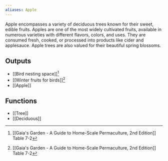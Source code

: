 ```yaml
---
aliases: Apple
---
```

Apple encompasses a variety of deciduous trees known for their sweet, edible fruits. Apples are one of the most widely cultivated fruits, available in numerous varieties with different flavors, colors, and uses. They are consumed fresh, cooked, or processed into products like cider and applesauce. Apple trees are also valued for their beautiful spring blossoms.
## Outputs
- [[Bird nesting space]][^1]
- [[Winter fruits for birds]][^1]
- [[Apple]]

## Functions
- [[Tree]]
- [[Deciduous]]

[^1]: [[Gaia's Garden - A Guide to Home-Scale Permaculture, 2nd Edition]] Table 7-2